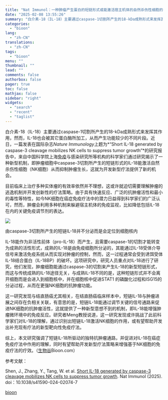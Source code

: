 ```yaml
---
title: "Nat Immunol：一种肿瘤产生蛋白的短链形式或能激活宿主机体的自然杀伤性细胞的活性"
date: "2025-02-08 13:55:26"
summary: "白介素-18（IL-18）主要通过caspase-1切割所产生的18-kDa成熟形式来发挥其作用，然..."
categories:
  - "bioon"
lang:
  - "zh-CN"
translations:
  - "zh-CN"
tags:
  - "bioon"
menu: ""
thumbnail: ""
lead: ""
comments: false
authorbox: false
pager: true
toc: false
mathjax: false
sidebar: "right"
widgets:
  - "search"
  - "recent"
  - "taglist"
---
```


白介素-18（IL-18）主要通过caspase-1切割所产生的18-kDa成熟形式来发挥其作用，然而，IL-18也会被其它蛋白酶所加工，从而产生功能较少的不同片段。近日，一篇发表在国际杂志*Nature Immunology*上题为*“Short IL-18 generated by caspase-3 cleavage mobilizes NK cells to suppress tumor growth”*的研究报告中，来自中国科学院上海[免疫](https://www.medsci.cn/guideline/search?keyword=%E5%85%8D%E7%96%AB)与感染研究所等机构的科学家们通过研究揭示了一种新型机制，即肿瘤细胞中caspase-3切割所产生的短链形式的IL-18能激活自然杀伤性细胞（NK细胞）从而抑制肿瘤生长，这就为开发新型疗法提供了新的机会。

目前临床上治疗多种实体瘤的有效率依然并不理想，这或许就迫切需要理解肿瘤的逃逸机制并开发创新性的疗法策略。由于具有快速反应、广泛的抗肿瘤活性和最小的毒性等特性，如今NK细胞在癌症免疫疗法中的潜力日益得到科学家们的广泛认可，然而，肿瘤会利用多种机制来躲避宿主机体的免疫监视，比如降低包括IL-18在内的关键免疫调节剂的表达。

![](https://img.medsci.cn/bioon-com/20250207/1738927748388_1938376.png)

由caspase-3切割所产生的短链IL-18并不分泌而是会定位到细胞核内

IL-18能作为非活性前体（pro-IL-18）而产生，且需要caspase-1的切割才能转变为成熟的活性形式，成熟的IL-18是由免疫细胞所分泌的，其能通过IL-18受体介导信号来激活免疫系统从而实现对肿瘤的控制，然而，这一过程通常会受到诱饵受体IL-18结合蛋白（IL-18BP）的破坏。这项研究中，研究人员重点对IL-18进行了研究，他们发现，肿瘤细胞能通过caspase-3的切割来产生IL-18的新型短链形式，而这与传统成熟的IL-18途径无关，与成熟IL-18不同的是，这种短链形式并不会离开细胞而是会进入到细胞核中，并在细胞核中促进STAT1 的磷酸化过程和ISG15的分泌过程，从而在更强NK细胞的抗肿瘤功能。

这一研究发现与结直肠癌尤其相关，在结直肠癌临床样本中，短链IL-18与肿瘤进展之间存在负相关关联，有意思的是，短链IL-18能通过调节关键的信号通路来促进NK细胞的抗肿瘤活性，这就提供了一种新型意想不到的机制，即IL-18能增强肿瘤微环境中的免疫反应。研究者Meng教授说道，这一研究发现或许挑战了此前科学家们对IL-18的理解，通过识别出短链IL-18激活NK细胞的作用，或有望帮助开发出补充现有疗法的新型靶向性免疫疗法。

综上，本文研究强调了短链IL-18所驱动的独特抗肿瘤通路，并促进对IL-18在癌症免疫疗法中作用的理解，同时有望帮助开发新型疗法策略来增强基于NK细胞的免疫疗法的疗效。（[生物谷](https://www.bioon.com)Bioon.com）

参考文献：

Shen, J., Zhang, Y., Tang, W. et al. [Short IL-18 generated by caspase-3 cleavage mobilizes NK cells to suppress tumor growth](https://www.nature.com/articles/s41590-024-02074-7). Nat Immunol (2025). doi：10.1038/s41590-024-02074-7

[bioon](http://news.bioon.com/article/62cd8623e0f4.html)
